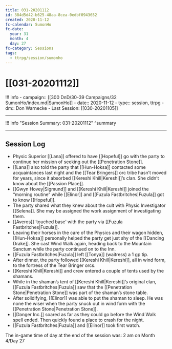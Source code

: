 ```yaml
---
title: 031-20201112
id: 384d5d42-b625-48aa-8cea-0edbf0943652
created: 2020-11-12
fc-calendar: SumonHo
fc-date:
  year: 31
  month: 4
  day: 27
fc-category: Sessions
tags:
  - ttrpg/session/sumonho
---
```


# [[031-20201112]]

!!! info
    - campaign:: [[300 DnD/30-39 Campaigns/32 SumonHo/index.md|SumonHo]]
    - date:: 2020-11-12
    - type:: session, ttrpg
    - dm:: Don Warnecke
    - Last Session: [[030-20201105]]


---

!!! info "Session Summary: 031-20201112"
    ^summary

---

## Session Log

- Physic Superior [[Lana]] offered to have [[Hopeful]] go with the party to continue her mission of seeking out the [[Penetration Stone]].
- [[Lana]] also told the party that [[Hun-Hoksa]] contacted some acquaintances last night and the [[Tear Bringers]] orc tribe hasn’t moved for years, since it absorbed [[Kereshi Khill|Kereshi]]’s clan. She didn’t know about the [[Passion Place]]. 
- [[Gwyn Hovey|Sigmund]] and [[Kereshi Khill|Kereshi]] joined the “morning routine” while [[Elinor]] and [[Fuzula Fastbritches|Fuzula]] got to know [[Hopeful]].
- The party shared what they knew about the cult with Physic Investigator [[Selena]]. She may be assigned the work assignment of investigating them.
- [[Averos]] ‘touched base’ with the party via [[Fuzula Fastbritches|Fuzula]].
- Leaving their horses in the care of the Physics and their wagon hidden, [[Hun-Hoksa]] personally helped the party get just shy of the [[Dancing Drake]]. She cast Wind Walk again, heading back to the Mountain Sanctum while the party continued on to the Inn.
- [[Fuzula Fastbritches|Fuzula]] left [[Tonya]] (waitress) a 1 gp tip.
- After dinner, the party followed [[Kereshi Khill|Kereshi]], all in wind form, to the fortress of the Tear Bringer orcs.
- [[Kereshi Khill|Kereshi]] and crew entered a couple of tents used by the shamans.
- While in the shaman’s tent of [[Kereshi Khill|Kereshi]]’s original clan, [[Fuzula Fastbritches|Fuzula]] saw that the [[Penetration Stone|Penetration Stone]] was part of the shaman’s stone table.
- After solidifying, [[Elinor]] was able to put the shaman to sleep. He was none the wiser when the party snuck out in wind form with the [[Penetration Stone|Penetration Stone]].
- [[Danger Inc.]]  soared as far as they could go before the Wind Walk spell ended. Then quickly found a place to crash for the night.
- [[Fuzula Fastbritches|Fuzula]] and [[Elinor]] took first watch.

The in-game time of day at the end of the session was: 2 am on Month 4/Day 27
